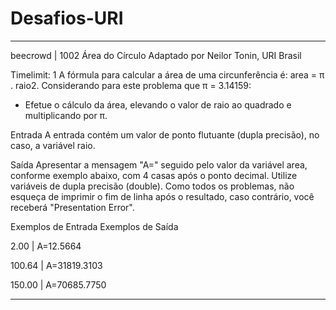 # Desafios-URI
------------------------------------------
beecrowd | 1002
Área do Círculo
Adaptado por Neilor Tonin, URI  Brasil

Timelimit: 1
A fórmula para calcular a área de uma circunferência é: area = π . raio2. Considerando para este problema que π = 3.14159:

- Efetue o cálculo da área, elevando o valor de raio ao quadrado e multiplicando por π.

Entrada
A entrada contém um valor de ponto flutuante (dupla precisão), no caso, a variável raio.

Saída
Apresentar a mensagem "A=" seguido pelo valor da variável area, conforme exemplo abaixo, com 4 casas após o ponto decimal. Utilize variáveis de dupla precisão (double). Como todos os problemas, não esqueça de imprimir o fim de linha após o resultado, caso contrário, você receberá "Presentation Error".

Exemplos de Entrada	  Exemplos de Saída

2.00           |          A=12.5664                 

100.64         |          A=31819.3103                     

150.00         |          A=70685.7750

-----------------------------------------------
